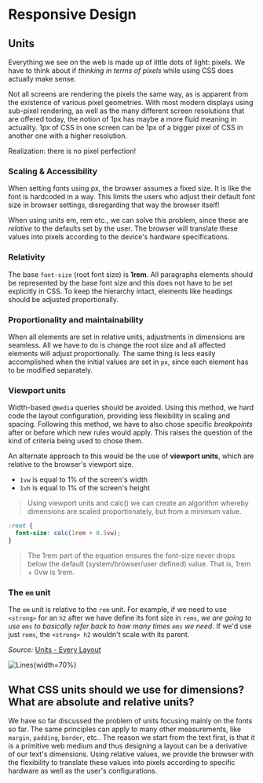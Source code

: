 # Responsive Design

## Units

Everything we see on the web is made up of little dots of light: pixels. We have to think about if _thinking in terms of pixels_ while using CSS does actually make sense.

Not all screens are rendering the pixels the same way, as is apparent from the existence of various pixel geometries. With most modern displays using sub-pixel rendering, as well as the many different screen resolutions that are offered today, the notion of 1px has maybe a more fluid meaning in actuality. 1px of CSS in one screen can be 1px of a bigger pixel of CSS in another one with a higher resolution.

Realization: there is no pixel perfection!

### Scaling & Accessibility 

When setting fonts using px, the browser assumes a fixed size. It is like the font is hardcoded in a way. This limits the users who adjust their default font size in browser settings, disregarding that way the browser itself!

When using units em, rem etc., we can solve this problem, since these are _relative_ to the defaults set by the user. The browser will translate these values into pixels according to the device's hardware specifications.

### Relativity

The base `font-size` (root font size) is __1rem__. All paragraphs elements should be represented by the base font size and this does not have to be set explicitly in CSS. To keep the hierarchy intact, elements like headings should be adjusted proportionally. 

### Proportionality and maintainability

When all elements are set in relative units, adjustments in dimensions are seamless. All we have to do is change the root size and all affected elements will adjust proportionally. 
The same thing is less easily accomplished when the initial values are set in `px`, since each element has to be modified separately.

### Viewport units

Width-based `@media` queries should be avoided. Using this method, we hard code the layout configuration, providing less flexibility in scaling and spacing. Following this method, we have to also chose specific _breakpoints_ after or before which new rules would apply. This raises the question of the kind of criteria being used to chose them.

An alternate approach to this would be the use of __viewport units__, which are relative to the browser's viewport size.

* `1vw` is equal to 1% of the screen's width
* `1vh` is equal to 1% of the screen's height



>Using viewport units and calc() we can create an algorithm whereby dimensions are scaled proportionately, but from a minimum value.

```css
:root {
  font-size: calc(1rem + 0.5vw);
}
```

>The 1rem part of the equation ensures the font-size never drops below the default (system/browser/user defined) value. That is, 1rem + 0vw is 1rem.


### The `em` unit

The `em` unit is relative to the `rem` unit. For example, if we need to use `<strong>` for an `h2` after we have define its font size in `rems`, _we are going to use `ems` to basically refer back to how many times `ems` we need_. If we'd use just `rems`, the `<strong> h2` wouldn't scale with its parent.

_Source:_ [Units - Every Layout](https://every-layout.dev/rudiments/units/)

![Lines](https://media.giphy.com/media/cNTobeyDPsv9xUeAOR/giphy.gif){width=70%}

## What CSS units should we use for dimensions? What are absolute and relative units? 
We have so far discussed the problem of units focusing mainly on the fonts so far. The same principles can apply to many other measurements, like `margin`, `padding`, `border`, etc.. 
The reason we start from the text first, is that it is a primitive web medium and thus designing a layout can be a derivative of our text's dimensions.
Using relative values, we provide the browser with the flexibility to translate these values into pixels according to specific hardware as well as the user's configurations.

